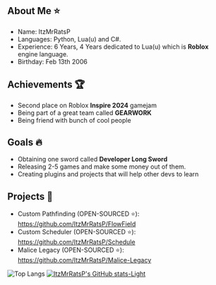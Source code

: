 ## About Me ⭐
- Name: ItzMrRatsP
- Languages: Python, Lua(u) and C#.
- Experience: 6 Years, 4 Years dedicated to Lua(u) which is **Roblox** engine language.
- Birthday: Feb 13th 2006

## Achievements 🏆
- Second place on Roblox **Inspire 2024** gamejam
- Being part of a great team called **GEARWORK**
- Being friend with bunch of cool people

## Goals 🔥
- Obtaining one sword called **Developer Long Sword**
- Releasing 2-5 games and make some money out of them.
- Creating plugins and projects that will help other devs to learn

## Projects 🔰
- Custom Pathfinding (OPEN-SOURCED ⭐): https://github.com/ItzMrRatsP/FlowField
- Custom Scheduler (OPEN-SOURCED ⭐): https://github.com/ItzMrRatsP/Schedule
- Malice Legacy (OPEN-SOURCED ⭐): https://github.com/ItzMrRatsP/Malice-Legacy

![Top Langs](https://github-readme-stats.vercel.app/api/top-langs/?username=itzmrratsp&size_weight=0.5&count_weight=0.5) [![ItzMrRatsP's GitHub stats-Light](https://github-readme-stats.vercel.app/api?username=itzmrratsp&show_icons=true&theme=default#gh-light-mode-only)](https://github.com/anuraghazra/github-readme-stats#gh-light-mode-only)
